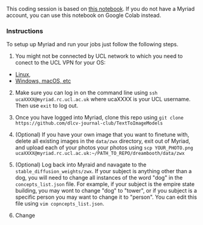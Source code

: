 This coding session is based on [this notebook](https://github.com/ShivamShrirao/diffusers/blob/main/examples/dreambooth/DreamBooth_Stable_Diffusion.ipynb).  If you do not have a Myriad account, you can use this notebook on Google Colab instead.


### Instructions

To setup up Myriad and run your jobs just follow the following steps.   

1. You might not be connected by UCL network to which you need to conect to the UCL VPN for your OS:
  * [Linux](https://www.ucl.ac.uk/isd/how-to/connecting-to-ucl-vpn-linux),
  * [Windows, macOS, etc](https://www.ucl.ac.uk/isd/services/get-connected/ucl-virtual-private-network-vpn)

2. Make sure you can log in on the command line using `ssh ucaXXXX@myriad.rc.ucl.ac.uk` where ucaXXXX is your UCL username. Then use `exit` to log out.

3. Once you have logged into Myriad, clone this repo using `git clone https://github.com/dlcv-journal-club/TextToImageModels`

4. (Optional) If you have your own image that you want to finetune with, delete all existing images in the `data/zwx` directory, exit out of Myriad, and upload each of your photos your photos using `scp YOUR_PHOTO.png ucaXXXX@myriad.rc.ucl.ac.uk:~/PATH_TO_REPO/dreambooth/data/zwx`

5. (Optional) Log back into Myraid and navagate to the `stable_diffusion_weights/zwx`.  If your subject is anything other than a dog, you will need to change all instances of the word "dog" in the `concepts_list.json` file.  For example, if your subject is the empire state building, you may wont to change "dog" to "tower", or if you subject is a specific person you may want to change it to "person".  You can edit this file using `vim copncepts_list.json`.

6. Change 
